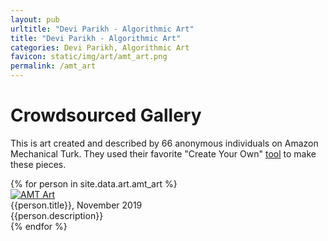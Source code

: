 ```yaml
---
layout: pub
urltitle: "Devi Parikh - Algorithmic Art"
title: "Devi Parikh - Algorithmic Art"
categories: Devi Parikh, Algorithmic Art
favicon: static/img/art/amt_art.png
permalink: /amt_art
---
```


# Crowdsourced Gallery

This is art created and described by 66 anonymous individuals on Amazon Mechanical Turk. They used their favorite "Create Your Own" <a href = "./art.html"> tool</a> to make these pieces.

<div class = 'art'>
  {% for person in site.data.art.amt_art %}
  <div class = 'artpiece_with_disc'>
    <a href = '{{ person.link }}'><img src = '{{person.link}}' alt = 'AMT Art'></a>
    <br>{{person.title}}, November 2019
    <br>{{person.description}}
  </div>
  {% endfor %}
</div>
<br>